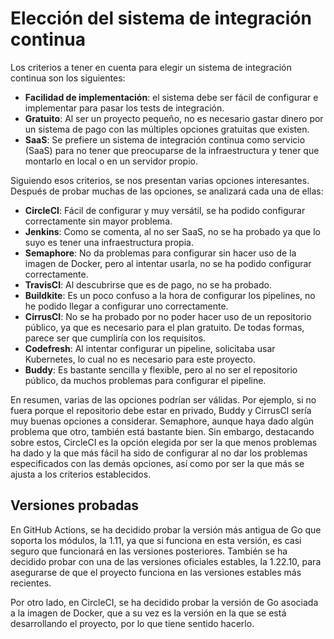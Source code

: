 # Elección del sistema de integración continua

Los criterios a tener en cuenta para elegir un sistema de integración continua son los siguientes:
- **Facilidad de implementación**: el sistema debe ser fácil de configurar e implementar para pasar los tests de integración.
- **Gratuito**: Al ser un proyecto pequeño, no es necesario gastar dinero por un sistema de pago con las múltiples opciones gratuitas que existen.
- **SaaS**: Se prefiere un sistema de integración continua como servicio (SaaS) para no tener que preocuparse de la infraestructura y tener que montarlo en local o en un servidor propio.

Siguiendo esos criterios, se nos presentan varias opciones interesantes. Después de probar muchas de las opciones, se analizará cada una de ellas:

- **CircleCI**: Fácil de configurar y muy versátil, se ha podido configurar correctamente sin mayor problema.
- **Jenkins**: Como se comenta, al no ser SaaS, no se ha probado ya que lo suyo es tener una infraestructura propia.
- **Semaphore**: No da problemas para configurar sin hacer uso de la imagen de Docker, pero al intentar usarla, no se ha podido configurar correctamente.
- **TravisCI**: Al descubrirse que es de pago, no se ha probado.
- **Buildkite**: Es un poco confuso a la hora de configurar los pipelines, no he podido llegar a configurar uno correctamente.
- **CirrusCI**: No se ha probado por no poder hacer uso de un repositorio público, ya que es necesario para el plan gratuito. De todas formas, parece ser que cumpliría con los requisitos.
- **Codefresh**: Al intentar configurar un pipeline, solicitaba usar Kubernetes, lo cual no es necesario para este proyecto.
- **Buddy**: Es bastante sencilla y flexible, pero al no ser el repositorio público, da muchos problemas para configurar el pipeline.

En resumen, varias de las opciones podrían ser válidas. Por ejemplo, si no fuera porque el repositorio debe estar en privado, Buddy y CirrusCI sería muy buenas opciones a considerar. Semaphore, aunque haya dado algún problema que otro, también está bastante bien. Sin embargo, destacando sobre estos, CircleCI es la opción elegida por ser la que menos problemas ha dado y la que más fácil ha sido de configurar al no dar los problemas especificados con las demás opciones, así como por ser la que más se ajusta a los criterios establecidos.

## Versiones probadas

En GitHub Actions, se ha decidido probar la versión más antigua de Go que soporta los módulos, la 1.11, ya que si
funciona en esta versión, es casi seguro que funcionará en las versiones posteriores. También se ha decidido probar con una de las versiones oficiales estables, la 1.22.10, para asegurarse de que el proyecto funciona en las versiones estables más recientes.

Por otro lado, en CircleCI, se ha decidido probar la versión de Go asociada a la imagen de Docker, que a su vez es la versión en la que se está desarrollando el proyecto, por lo que tiene sentido hacerlo.